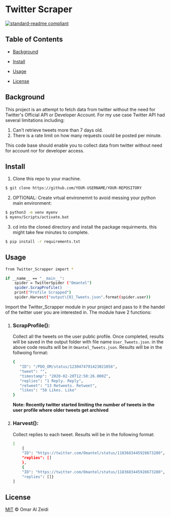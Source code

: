 # Twitter Scraper

[![standard-readme compliant](https://img.shields.io/badge/readme%20style-standard-brightgreen.svg?style=flat-square)](https://github.com/RichardLitt/standard-readme)



## Table of Contents

- [Background](#background)
- [Install](#install)
- [Usage](#usage)

- [License](#license)

## Background
This project is an attempt to fetch data from twitter without the need for Twitter's Official API or Developer Account.
For my use case Twitter API had several limitations including:
1. Can't retrieve tweets more than 7 days old.
2. There is a rate limit on how many requests could be posted per minute.

This code base should enable you to collect data from twitter without need for account nor for developer access.

## Install

1. Clone this repo to your machine.

```sh
$ git clone https://github.com/YOUR-USERNAME/YOUR-REPOSITORY
```
2. OPTIONAL: Create vrtual environemnt to avoid messing your python main environment:
```sh
$ python3 -m venv myenv
$ myenv/Scripts/activate.bat
```
3. cd into the cloned directory and install the package requirments. this might take few minutes to complete.
```sh
$ pip install -r requirements.txt 
```



## Usage
```sh
from Twitter_Scrapper import *

if __name__ == "__main__":
    spider = TwitterSpider ("Omantel")
    spider.ScrapProfile()
    print("Profile Scrapped")  
    spider.Harvest("output\{0}_Tweets.json".format(spider.user)) 

```
Import the Twitter_Scrapper module in your project and pass to it the handel of the twitter user you are interested in. The module have 2 functions:
1. ### ScrapProfile():

	 Collect all the tweets on the user public profile. Once completed, results will be saved in the output folder with file name `User_Tweets.json`. in the above code results will be in `Omantel_Tweets.json`. Results will be in the follwoing format:

	 ```sh 
	 {
        "ID": "/PDO_OM/status/1230474791423021056",
        "tweet": "",
        "timestamp": "2020-02-20T12:50:26.000Z",
        "replies": "1 Reply. Reply",
        "retweet": "13 Retweets. Retweet",
        "likes": "58 Likes. Like"
    } 
	```

	 **Note: Recently twitter started limiting the number of tweets in the user profile where older tweets get archived**

2. ### Harvest(): 

	Collect replies to each tweet. Results will be in the following format:

	```sh
	[
		{
        "ID": "https://twitter.com/Omantel/status/1183683445928673280",
        "replies": []
		},
		{
        "ID": "https://twitter.com/Omantel/status/1183683445928673280",
        "replies": []}
	]
	```


## License

[MIT](LICENSE) © Omar Al Zeidi